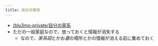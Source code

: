 ```yaml
---
title: 自分の家系
---
```


* [/blu3mo-private/自分の家系](https://scrapbox.io/blu3mo-private/自分の家系)
* ただの一般家庭なので、放っておくと情報が消失する
  * なので、*家系図*とかお*墓*の場所とかの情報が消える前に集めておく
